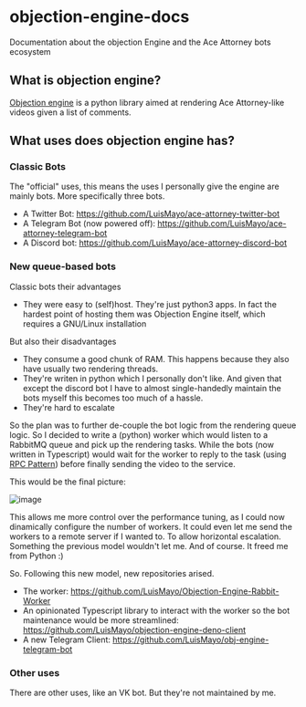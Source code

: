 # objection-engine-docs
Documentation about the objection Engine and the Ace Attorney bots ecosystem

## What is objection engine?
[Objection engine](https://github.com/LuisMayo/objection_engine) is a python library aimed at rendering Ace Attorney-like videos given a list of comments.

## What uses does objection engine has?

### Classic Bots
The "official" uses, this means the uses I personally give the engine are mainly bots. More specifically three bots.

- A Twitter Bot: https://github.com/LuisMayo/ace-attorney-twitter-bot
- A Telegram Bot (now powered off): https://github.com/LuisMayo/ace-attorney-telegram-bot
- A Discord bot: https://github.com/LuisMayo/ace-attorney-discord-bot

### New queue-based bots
Classic bots their advantages
- They were easy to (self)host. They're just python3 apps. In fact the hardest point of hosting them was Objection Engine itself, which requires a GNU/Linux installation

But also their disadvantages
- They consume a good chunk of RAM. This happens because they also have usually two rendering threads.
- They're writen in python which I personally don't like. And given that except the discord bot I have to almost single-handedly maintain the bots myself this becomes too much of a hassle.
- They're hard to escalate

So the plan was to further de-couple the bot logic from the rendering queue logic. So I decided to write a (python) worker which would listen to a RabbitMQ queue and pick up the rendering tasks. While the bots (now written in Typescript) would wait for the worker to reply to the task (using [RPC Pattern](https://www.rabbitmq.com/tutorials/tutorial-six-python.html)) before finally sending the video to the service.

This would be the final picture:

![image](https://user-images.githubusercontent.com/20229636/223217214-08f57d95-43ff-4369-948b-b029e66447ae.png)

This allows me more control over the performance tuning, as I could now dinamically configure the number of workers. It could even let me send the workers to a remote server if I wanted to. To allow horizontal escalation. Something the previous model wouldn't let me. And of course. It freed me from Python :)

So. Following this new model, new repositories arised.

- The worker: https://github.com/LuisMayo/Objection-Engine-Rabbit-Worker
- An opinionated Typescript library to interact with the worker so the bot maintenance would be more streamlined: https://github.com/LuisMayo/objection-engine-deno-client
- A new Telegram Client: https://github.com/LuisMayo/obj-engine-telegram-bot

### Other uses
There are other uses, like an VK bot. But they're not maintained by me.

